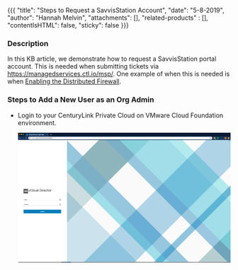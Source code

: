{{{
  "title": "Steps to Request a SavvisStation Account",
  "date": "5-8-2019",
  "author": "Hannah Melvin",
  "attachments": [],
  "related-products" : [],
  "contentIsHTML": false,
  "sticky": false
}}}

### Description
In this KB article, we demonstrate how to request a SavvisStation portal account. This is needed when submitting tickets via https://managedservices.ctl.io/msp/. One example of when this is needed is when [Enabling the Distributed Firewall](../Firewall/dfw-enabling.md).

### Steps to Add a New User as an Org Admin
* Login to your CenturyLink Private Cloud on VMware Cloud Foundation environment.

  ![Login to CenturyLink Private Cloud on VMware Cloud Foundation](../../images/dccf/login-html5.png)
